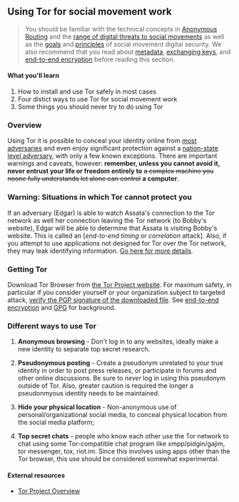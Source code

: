## Using Tor for social movement work

> You should be familiar with the technical concepts in [Anonymous Routing](anonymous-routing.md) and the [range of digital threats to social movements](threat-overview.md) as well as the [goals](goals.md) and [principles](trust.md) of social movement digital security.
> We also recommend that you read about [metadata](meta-data.md), [exchanging keys](key-exchange.md), and [end-to-end encryption](end-to-end-encryption.md) before reading this section.

#### What you'll learn

1. How to install and use Tor safely in most cases
1. Four distict ways to use Tor for social movement work
1. Some things you should never try to do using Tor

### Overview

Using Tor it is possible to conceal your identity online from [most adversaries](threat-overview.md) and even enjoy significant protection against a [nation-state level adversary](threat-state.md), with only a few known exceptions.  There are important warnings and caveats, however: **remember, unless you cannot avoid it, never entrust your life or freedom entirely to** ~~a complex machine you noone fully understands let alone can control~~ **a computer**.

### Warning: Situations in which Tor cannot protect you

If an adversary (Edgar) is able to watch Assata's connection to the Tor network as well her connection leaving the Tor network (to Bobby's website), Edgar will be able to determine that Assata is visiting Bobby's website.  This is called an [*end-to-end timing* or *correlation* attack].  Also, if you attempt to use applications not designed for Tor over the Tor network, they may leak identifying information.  [Go here for more details](https://www.torproject.org/about/overview.html.en#stayinganonymous).

### Getting Tor

Download Tor Browser from [the Tor Project website](https://www.torproject.org/).  For maximum safety, in particular if you consider yourself or your organization subject to targeted attack, [verify the PGP signature of the downloaded file](https://www.torproject.org/).  See [end-to-end encryption](end-to-end-encryption.md) and [GPG](GPG.md) for background.


### Different ways to use Tor

1. **Anonymous browsing** - Don't log in to any websites, ideally make a new identity to separate top secret research.

1. **Pseudonymous posting** - Create a pseudonym unrelated to your true identity in order to post press releases, or participate in forums and other online discussions.  Be sure to *never* log in using this pseudonym outside of Tor.  Also, greater caution is required the longer a pseudonmyous identity needs to be maintained.

1. **Hide your physical location** - Non-anonymous use of personal/organizational social media, to conceal physical location from the social media platform;

1. **Top secret chats** - people who know each other use the Tor network to chat using some Tor-compatible chat program like xmpp/pidgin/gajim, tor messenger, tox, riot.im.  Since this involves using apps other than the Tor browser, this use should be considered somewhat experimental.  

#### External resources

* [Tor Project Overview](https://www.torproject.org/about/overview.html.en)
